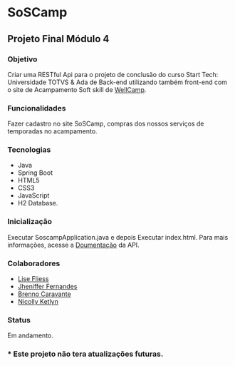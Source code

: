 # SoSCamp

## Projeto Final Módulo 4

### Objetivo
Criar uma RESTful Api para o projeto de conclusão do curso Start Tech: Universidade TOTVS & Ada de Back-end utilizando também front-end com o site de Acampamento Soft skill de [WellCamp](https://github.com/Ericodesenvolvedor/WellCamp).

### Funcionalidades
Fazer cadastro no site SoSCamp, compras dos nossos serviços de temporadas no acampamento.

### Tecnologias
- Java
- Spring Boot
- HTML5
- CSS3
- JavaScript
- H2 Database.

### Inicialização
Executar SoscampApplication.java e depois Executar index.html. Para mais informações, acesse a [Doumentação](link) da API.

### Colaboradores
- [Lise Fliess](https://github.com/Elisfliess)
- [Jheniffer Fernandes](https://github.com/Jheniffer-fernandes)
- [Brenno Caravante](https://github.com/Brenno10)
- [Nicolly Ketlyn](https://github.com/nicoll934)

### Status
Em andamento.

### * Este projeto não tera atualizações futuras.
